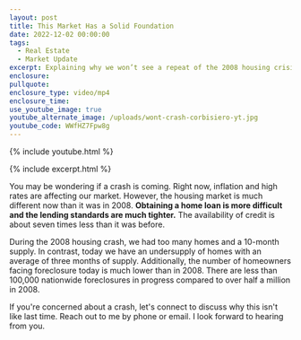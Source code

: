 ```yaml
---
layout: post
title: This Market Has a Solid Foundation
date: 2022-12-02 00:00:00
tags:
  - Real Estate
  - Market Update
excerpt: Explaining why we won’t see a repeat of the 2008 housing crisis.
enclosure:
pullquote:
enclosure_type: video/mp4
enclosure_time:
use_youtube_image: true
youtube_alternate_image: /uploads/wont-crash-corbisiero-yt.jpg
youtube_code: WWfHZ7Fpw8g
---
```

{% include youtube.html %}

{% include excerpt.html %}

You may be wondering if a crash is coming. Right now, inflation and high rates are affecting our market. However, the housing market is much different now than it was in 2008. **Obtaining a home loan is more difficult and the lending standards are much tighter.** The availability of credit is about seven times less than it was before.

During the 2008 housing crash, we had too many homes and a 10-month supply. In contrast, today we have an undersupply of homes with an average of three months of supply. Additionally, the number of homeowners facing foreclosure today is much lower than in 2008. There are less than 100,000 nationwide foreclosures in progress compared to over half a million in 2008.

If you're concerned about a crash, let's connect to discuss why this isn't like last time. Reach out to me by phone or email. I look forward to hearing from you.